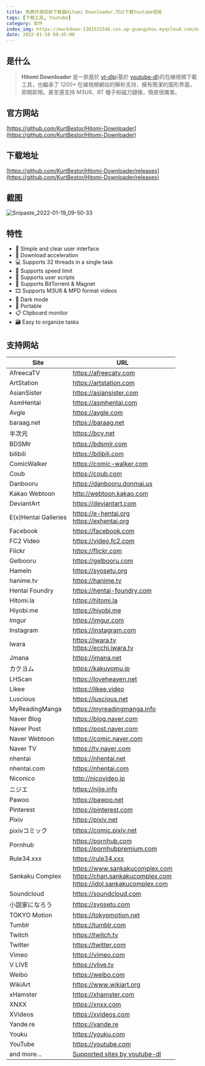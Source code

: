 ```yaml
---
title: 免费开源视频下载器Hitomi Downloader,可以下载Youtube视频 
tags: [下载工具, Youtube]
category: 软件
index_img: https://markdown-1301532546.cos.ap-guangzhou.myqcloud.com/markdown/20220119095154.png
date: 2022-01-19 09:45:00
---
```



## 是什么

> **Hitomi Downloader** 是一款基於 [yt-dlp](https://www.freedidi.com/go.php?url=aHR0cHM6Ly9naXRodWIuY29tL3l0LWRscC95dC1kbHA=)(基於 [youtube-dl](https://www.freedidi.com/go.php?url=aHR0cHM6Ly9naXRodWIuY29tL3l0ZGwtb3JnL3lvdXR1YmUtZGw=))的在線視頻下載工具，也繼承了 1200+ 在線視頻網站的解析支持，擁有簡潔的圖形界面，即開即用。甚至還支持 M3U8、BT 種子和磁力鏈接，簡直很厲害。

## 官方网站
[https://github.com/KurtBestor/Hitomi-Downloader](https://github.com/KurtBestor/Hitomi-Downloader)

## 下载地址
[https://github.com/KurtBestor/Hitomi-Downloader/releases](https://github.com/KurtBestor/Hitomi-Downloader/releases)

## 截图
![Snipaste_2022-01-19_09-50-33](https://markdown-1301532546.cos.ap-guangzhou.myqcloud.com/markdown/20220119095154.png)

## 特性
- 🍰 Simple and clear user interface
- 🚀 Download acceleration
- 💻 Supports 32 threads in a single task
- 🚥 Supports speed limit
- 📜 Supports user scripts
- 🧲 Supports BitTorrent & Magnet
- 🎞️ Supports M3U8 & MPD format videos
- 🌙 Dark mode
- 🧳 Portable
- 📋 Clipboard monitor
- 🗃️ Easy to organize tasks

## 支持网站

| Site | URL |
| --- | --- |
| AfreecaTV | https://afreecatv.com |
| ArtStation | https://artstation.com |
| AsianSister | https://asiansister.com |
| AsmHentai | https://asmhentai.com |
| Avgle | https://avgle.com |
| baraag.net | https://baraag.net |
| 半次元 | https://bcy.net |
| BDSMlr | https://bdsmlr.com |
| bilibili | https://bilibili.com |
| ComicWalker | https://comic-walker.com |
| Coub | https://coub.com |
| Danbooru | https://danbooru.donmai.us |
| Kakao Webtoon | http://webtoon.kakao.com |
| DeviantArt | https://deviantart.com |
| E(x)Hentai Galleries | https://e-hentai.org<br />https://exhentai.org |
| Facebook | https://facebook.com |
| FC2 Video | https://video.fc2.com |
| Flickr | https://flickr.com |
| Gelbooru | https://gelbooru.com |
| Hameln | https://syosetu.org |
| hanime.tv | https://hanime.tv |
| Hentai Foundry | https://hentai-foundry.com |
| Hitomi.la | https://hitomi.la |
| Hiyobi.me | https://hiyobi.me |
| Imgur | https://imgur.com |
| Instagram | https://instagram.com |
| Iwara | https://iwara.tv<br />https://ecchi.iwara.tv |
| Jmana | https://jmana.net |
| カクヨム | https://kakuyomu.jp |
| LHScan | https://loveheaven.net |
| Likee | https://likee.video |
| Luscious | https://luscious.net |
| MyReadingManga | https://myreadingmanga.info |
| Naver Blog | https://blog.naver.com |
| Naver Post | https://post.naver.com |
| Naver Webtoon | https://comic.naver.com |
| Naver TV | https://tv.naver.com |
| nhentai | https://nhentai.net |
| nhentai.com | https://nhentai.com |
| Niconico | http://nicovideo.jp |
| ニジエ | https://nijie.info |
| Pawoo | https://pawoo.net |
| Pinterest | https://pinterest.com |
| Pixiv | https://pixiv.net |
| pixivコミック | https://comic.pixiv.net |
| Pornhub | https://pornhub.com<br />https://pornhubpremium.com |
| Rule34.xxx | https://rule34.xxx |
| Sankaku Complex | https://www.sankakucomplex.com<br/>https://chan.sankakucomplex.com<br/>https://idol.sankakucomplex.com |
| Soundcloud | https://soundcloud.com |
| 小説家になろう | https://syosetu.com |
| TOKYO Motion | https://tokyomotion.net |
| Tumblr | https://tumblr.com |
| Twitch | https://twitch.tv |
| Twitter | https://twitter.com |
| Vimeo | https://vimeo.com |
| V LIVE | https://vlive.tv |
| Weibo | https://weibo.com |
| WikiArt | https://www.wikiart.org |
| xHamster | https://xhamster.com |
| XNXX | https://xnxx.com |
| XVideos | https://xvideos.com |
| Yande.re | https://yande.re |
| Youku | https://youku.com |
| YouTube | https://youtube.com |
| and more... | [Supported sites by youtube-dl](http://ytdl-org.github.io/youtube-dl/supportedsites.html) |